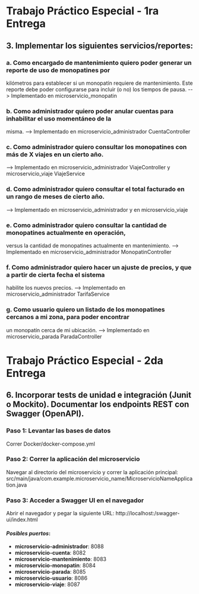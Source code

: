 <h1>Trabajo Práctico Especial - 1ra Entrega</h1>

<h2>3. Implementar los siguientes servicios/reportes:</h2>

### a. Como encargado de mantenimiento quiero poder generar un reporte de uso de monopatines por
kilómetros para establecer si un monopatín requiere de mantenimiento. Este reporte debe poder
configurarse para incluir (o no) los tiempos de pausa.
--> Implementado en microservicio_monopatin

### b. Como administrador quiero poder anular cuentas para inhabilitar el uso momentáneo de la
misma.
--> Implementado en microservicio_administrador CuentaController

### c. Como administrador quiero consultar los monopatines con más de X viajes en un cierto año.
--> Implementado en microservicio_administrador ViajeController y microservicio_viaje ViajeService

### d. Como administrador quiero consultar el total facturado en un rango de meses de cierto año.
--> Implementado en microservicio_administrador y en microservicio_viaje

### e. Como administrador quiero consultar la cantidad de monopatines actualmente en operación,
versus la cantidad de monopatines actualmente en mantenimiento.
--> Implementado en microservicio_administrador MonopatinController

### f. Como administrador quiero hacer un ajuste de precios, y que a partir de cierta fecha el sistema
habilite los nuevos precios.
--> Implementado en microservicio_administrador TarifaService

### g. Como usuario quiero un listado de los monopatines cercanos a mi zona, para poder encontrar
un monopatín cerca de mi ubicación.
--> Implementado en microservicio_parada ParadaController

<h1>Trabajo Práctico Especial - 2da Entrega</h1>

<h2>6. Incorporar tests de unidad e integración (Junit o Mockito). Documentar los endpoints REST con
Swagger (OpenAPI).</h2>

### **Paso 1**: Levantar las bases de datos
Correr Docker/docker-compose.yml

### **Paso 2**: Correr la aplicación del microservicio
Navegar al directorio del microservicio y correr la aplicación principal:
src/main/java/com.example.microservicio_name/MicroservicioNameApplication.java

### **Paso 3**: Acceder a Swagger UI en el navegador
Abrir el navegador y pegar la siguiente URL:
http://localhost:<puerto>/swagger-ui/index.html

#### _Posibles puertos_:
- **microservicio-administrador**: 8088
- **microservicio-cuenta**: 8082
- **microservicio-mantenimiento**: 8083
- **microservicio-monopatin**: 8084
- **microservicio-parada**: 8085
- **microservicio-usuario**: 8086
- **microservicio-viaje**: 8087
